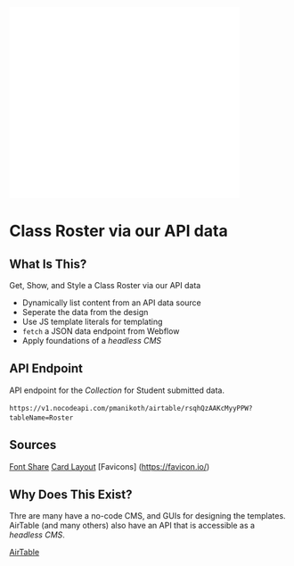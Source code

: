 ![placeholder screenshot of site](https://raw.githubusercontent.com/ahaynie1/class-roster-via-api/main/screenshot.png)

# Class Roster via our API data

## What Is This?

Get, Show, and Style a Class Roster via our API data

- Dynamically list content from an API data source
- Seperate the data from the design
- Use JS template literals for templating
- `fetch` a JSON data endpoint from Webflow
- Apply foundations of a _headless CMS_

## API Endpoint

API endpoint for the _Collection_ for Student submitted data.

`https://v1.nocodeapi.com/pmanikoth/airtable/rsqhQzAAKcMyyPPW?tableName=Roster`

## Sources

[Font Share](https://www.fontshare.com/fonts/bonny)
[Card Layout](https://codepen.io/mariacheline/pen/BKGNLz)
[Favicons] (https://favicon.io/)

## Why Does This Exist?

Thre are many have a no-code CMS, and GUIs for designing the templates. AirTable (and many others) also have an API that is accessible as a _headless CMS_.

[AirTable](https://airtable.com/)
